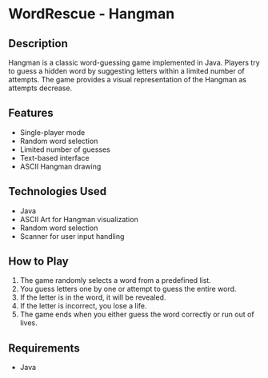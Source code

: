 # WordRescue - Hangman

## Description
Hangman is a classic word-guessing game implemented in Java. Players try to guess a hidden word by suggesting letters within a limited number of attempts. The game provides a visual representation of the Hangman as attempts decrease.

## Features
- Single-player mode
- Random word selection
- Limited number of guesses
- Text-based interface
- ASCII Hangman drawing

## Technologies Used
- Java
- ASCII Art for Hangman visualization
- Random word selection
- Scanner for user input handling

## How to Play
1. The game randomly selects a word from a predefined list.
2. You guess letters one by one or attempt to guess the entire word.
3. If the letter is in the word, it will be revealed.
4. If the letter is incorrect, you lose a life.
5. The game ends when you either guess the word correctly or run out of lives.

## Requirements
- Java 
